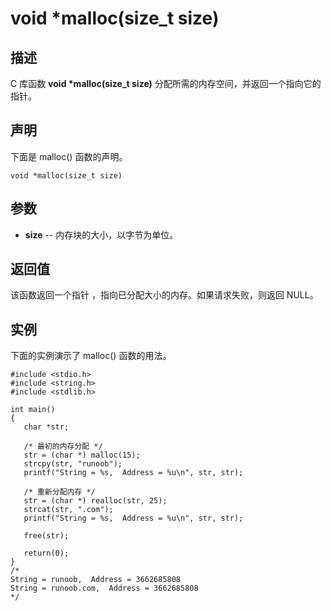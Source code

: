 # void *malloc(size_t size)

## 描述

C 库函数 **void \*malloc(size_t size)** 分配所需的内存空间，并返回一个指向它的指针。

## 声明

下面是 malloc() 函数的声明。

```
void *malloc(size_t size)
```

## 参数

- **size** -- 内存块的大小，以字节为单位。

## 返回值

该函数返回一个指针 ，指向已分配大小的内存。如果请求失败，则返回 NULL。

## 实例

下面的实例演示了 malloc() 函数的用法。

```
#include <stdio.h>
#include <string.h>
#include <stdlib.h>
 
int main()
{
   char *str;
 
   /* 最初的内存分配 */
   str = (char *) malloc(15);
   strcpy(str, "runoob");
   printf("String = %s,  Address = %u\n", str, str);
 
   /* 重新分配内存 */
   str = (char *) realloc(str, 25);
   strcat(str, ".com");
   printf("String = %s,  Address = %u\n", str, str);
 
   free(str);
 
   return(0);
}
/*
String = runoob,  Address = 3662685808
String = runoob.com,  Address = 3662685808
*/
```

